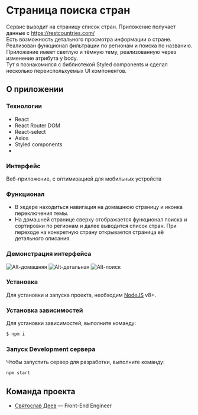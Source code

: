 # Страница поиска стран
Сервис выводит на страницу список стран. Приложение получает данные с https://restcountries.com/ <br/>
Есть возможность детального просмотра информации о стране.  <br/>
Реализован функционал фильтрации по регионам и поиска по названию. <br/>
Приложение имеет светлую и тёмную тему, реализованную через изменение атрибута у body. <br/>
Тут я познакомился с библиотекой Styled components и сделал несколько переиспольхуемых UI компонентов.

## О приложении
### Технологии
- React
- React Router DOM
- React-select
- Axios
- Styled components
- 
### Интерфейс
Веб-приложение, c оптимизацией для мобильных устройств

### Функционал
- В хедере находиться навигация на домашнюю страницу и иконка переключения темы. <br/>
- На домашней странице сверху отображается функционал поиска и сортировки по регионам и далее выводится список стран. При переходе на конкретную страну открывается страница её детального описания.

### Демонстрация интерфейса

![Alt-домашняя](https://i.postimg.cc/KzWqzYbr/coutries1.png) 
![Alt-детальная](https://i.postimg.cc/6qRkxZZG/screencapture-localhost-3000-country-Denmark-2023-04-16-17-47-13.png) 
![Alt-поиск](https://i.postimg.cc/J0wFxhF7/countries2.png)  <br/>


### Установка
Для установки и запуска проекта, необходим [NodeJS](https://nodejs.org) v8+.

### Установка зависимостей
Для установки зависимостей, выполните команду:
```sh
$ npm i
```

### Запуск Development сервера
Чтобы запустить сервер для разработки, выполните команду:
```sh
npm start
```


## Команда проекта

- [Святослав Деев](https://github.com/xkochevnikx) — Front-End Engineer

